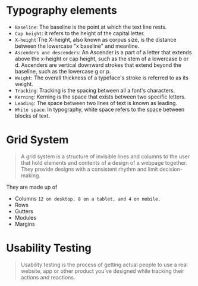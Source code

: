 # Typography elements

- `Baseline`: The baseline is the point at which the text line rests.
- `Cap height`: it refers to the height of the capital letter.
- `X-height`:The X-height, also known as corpus size, is the distance between the lowercase "x baseline" and meanline.
- `Ascenders and descenders`: An Ascender is a part of a letter that extends above the x-height or cap height, such as the stem of a lowercase b or d. Ascenders are vertical downward strokes that extend beyond the baseline, such as the lowercase g or p.
- `Weight`: The overall thickness of a typeface's stroke is referred to as its weight.
- `Tracking`: Tracking is the spacing between all a font's characters.
- `Kerning`: Kerning is the space that exists between two specific letters.
- `Leading`: The space between two lines of text is known as leading.
- `White space`: In typography, white space refers to the space between blocks of text.

# Grid System

> A grid system is a structure of invisible lines and columns to the user that hold elements and contents of a design of a webpage together. They provide designs with a consistent rhythm and limit decision-making.

They are made up of

- Columns `12 on desktop,
8 on a tablet, and
4 on mobile. `
- Rows
- Gutters
- Modules
- Margins

# Usability Testing

> Usability testing is the process of getting actual people to use a real website, app or other product you've designed while tracking their actions and reactions.

